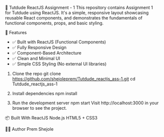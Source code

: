 📘 Tutdude ReactJS Assignment - 1
This repository contains Assignment 1 for Tutdude using ReactJS. It's a simple, responsive layout showcasing reusable React components, and demonstrates the fundamentals of functional components, props, and basic styling.

🚀 Features
* ✅ Built with ReactJS (Functional Components)
* ✅ Fully Responsive Design
* ✅ Component-Based Architecture
* ✅ Clean and Minimal UI
* ✅ Simple CSS Styling (No external UI libraries)

1. Clone the repo
git clone https://github.com/shejoleprem/Tutdude_reactjs_ass-1.git
cd Tutdude_reactjs_ass-1

2. Install dependencies
npm install

3. Run the development server
npm start
Visit http://localhost:3000 in your browser to see the project.

📦 Built With
ReactJS
Node.js
HTML5 + CSS3

🙋‍♂️ Author
Prem Shejole
